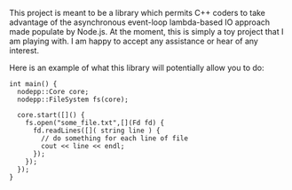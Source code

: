 
This project is meant to be a library which permits C++ coders to take advantage
of the asynchronous event-loop lambda-based IO approach made populate by
Node.js.  At the moment, this is simply a toy project that I am playing with. I
am happy to accept any assistance or hear of any interest.

Here is an example of what this library will potentially allow you to do:

    int main() {
      nodepp::Core core;
      nodepp::FileSystem fs(core);

      core.start([]() {
        fs.open("some_file.txt",[](Fd fd) {
          fd.readLines([]( string line ) {
            // do something for each line of file
            cout << line << endl;
          });
        });
      });
    }


